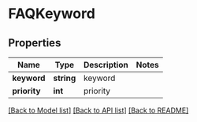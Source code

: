 # FAQKeyword

## Properties
Name | Type | Description | Notes
------------ | ------------- | ------------- | -------------
**keyword** | **string** | keyword | 
**priority** | **int** | priority | 

[[Back to Model list]](../README.md#documentation-for-models) [[Back to API list]](../README.md#documentation-for-api-endpoints) [[Back to README]](../README.md)


